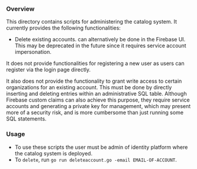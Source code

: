 ### Overview

This directory contains scripts for administering the catalog system. It
currently provides the following functionalities:

+   Delete existing accounts. can alternatively be done in the Firebase UI. This
    may be deprecated in the future since it requires service account
    impersonation.

It does not provide functionalities for registering a new user as users can
register via the login page directly.

It also does not provide the functionality to grant write access to certain
organizations for an existing account. This must be done by directly inserting
and deleting entries within an administrative SQL table. Although Firebase
custom claims can also achieve this purpose, they require service accounts and
generating a private key for management, which may present more of a security
risk, and is more cumbersome than just running some SQL statements.

### Usage

+   To use these scripts the user must be admin of identity platform where the
    catalog system is deployed.
+   To `delete`, run `go run deleteaccount.go -email EMAIL-OF-ACCOUNT`.
